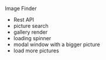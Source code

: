 Image Finder

- Rest API
- picture search
- gallery render
- loading spinner
- modal window with a bigger picture
- load more pictures 
